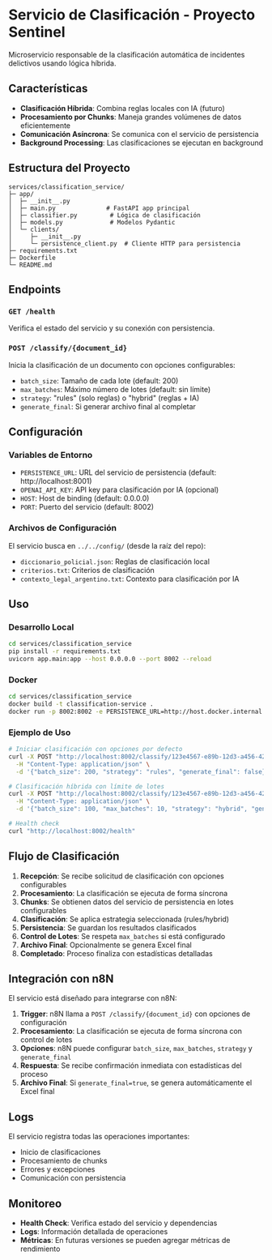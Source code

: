 # Servicio de Clasificación - Proyecto Sentinel

Microservicio responsable de la clasificación automática de incidentes delictivos usando lógica híbrida.

## Características

- **Clasificación Híbrida**: Combina reglas locales con IA (futuro)
- **Procesamiento por Chunks**: Maneja grandes volúmenes de datos eficientemente
- **Comunicación Asíncrona**: Se comunica con el servicio de persistencia
- **Background Processing**: Las clasificaciones se ejecutan en background

## Estructura del Proyecto

```
services/classification_service/
├─ app/
│  ├─ __init__.py
│  ├─ main.py              # FastAPI app principal
│  ├─ classifier.py         # Lógica de clasificación
│  ├─ models.py             # Modelos Pydantic
│  └─ clients/
│     ├─ __init__.py
│     └─ persistence_client.py  # Cliente HTTP para persistencia
├─ requirements.txt
├─ Dockerfile
└─ README.md
```

## Endpoints

### `GET /health`
Verifica el estado del servicio y su conexión con persistencia.

### `POST /classify/{document_id}`
Inicia la clasificación de un documento con opciones configurables:
- `batch_size`: Tamaño de cada lote (default: 200)
- `max_batches`: Máximo número de lotes (default: sin límite)
- `strategy`: "rules" (solo reglas) o "hybrid" (reglas + IA)
- `generate_final`: Si generar archivo final al completar

## Configuración

### Variables de Entorno

- `PERSISTENCE_URL`: URL del servicio de persistencia (default: http://localhost:8001)
- `OPENAI_API_KEY`: API key para clasificación por IA (opcional)
- `HOST`: Host de binding (default: 0.0.0.0)
- `PORT`: Puerto del servicio (default: 8002)

### Archivos de Configuración

El servicio busca en `../../config/` (desde la raíz del repo):
- `diccionario_policial.json`: Reglas de clasificación local
- `criterios.txt`: Criterios de clasificación
- `contexto_legal_argentino.txt`: Contexto para clasificación por IA

## Uso

### Desarrollo Local

```bash
cd services/classification_service
pip install -r requirements.txt
uvicorn app.main:app --host 0.0.0.0 --port 8002 --reload
```

### Docker

```bash
cd services/classification_service
docker build -t classification-service .
docker run -p 8002:8002 -e PERSISTENCE_URL=http://host.docker.internal:8001 classification-service
```

### Ejemplo de Uso

```bash
# Iniciar clasificación con opciones por defecto
curl -X POST "http://localhost:8002/classify/123e4567-e89b-12d3-a456-426614174000" \
  -H "Content-Type: application/json" \
  -d '{"batch_size": 200, "strategy": "rules", "generate_final": false}'

# Clasificación híbrida con límite de lotes
curl -X POST "http://localhost:8002/classify/123e4567-e89b-12d3-a456-426614174000" \
  -H "Content-Type: application/json" \
  -d '{"batch_size": 100, "max_batches": 10, "strategy": "hybrid", "generate_final": true}'

# Health check
curl "http://localhost:8002/health"
```

## Flujo de Clasificación

1. **Recepción**: Se recibe solicitud de clasificación con opciones configurables
2. **Procesamiento**: La clasificación se ejecuta de forma síncrona
3. **Chunks**: Se obtienen datos del servicio de persistencia en lotes configurables
4. **Clasificación**: Se aplica estrategia seleccionada (rules/hybrid)
5. **Persistencia**: Se guardan los resultados clasificados
6. **Control de Lotes**: Se respeta `max_batches` si está configurado
7. **Archivo Final**: Opcionalmente se genera Excel final
8. **Completado**: Proceso finaliza con estadísticas detalladas

## Integración con n8N

El servicio está diseñado para integrarse con n8N:

1. **Trigger**: n8N llama a `POST /classify/{document_id}` con opciones de configuración
2. **Procesamiento**: La clasificación se ejecuta de forma síncrona con control de lotes
3. **Opciones**: n8N puede configurar `batch_size`, `max_batches`, `strategy` y `generate_final`
4. **Respuesta**: Se recibe confirmación inmediata con estadísticas del proceso
5. **Archivo Final**: Si `generate_final=true`, se genera automáticamente el Excel final

## Logs

El servicio registra todas las operaciones importantes:
- Inicio de clasificaciones
- Procesamiento de chunks
- Errores y excepciones
- Comunicación con persistencia

## Monitoreo

- **Health Check**: Verifica estado del servicio y dependencias
- **Logs**: Información detallada de operaciones
- **Métricas**: En futuras versiones se pueden agregar métricas de rendimiento
